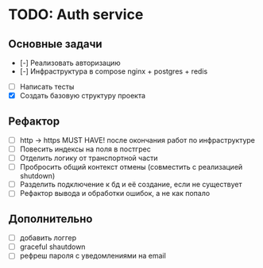 # TODO: Auth service

## Основные задачи
- [-] Реализовать авторизацию
- [-] Инфраструктура в compose nginx + postgres + redis
- [ ] Написать тесты
- [x] Создать базовую структуру проекта

## Рефактор
- [ ] http -> https MUST HAVE! после окончания работ по инфраструктуре
- [ ] Повесить индексы на поля в постгрес
- [ ] Отделить логику от транспортной части
- [ ] Пробросить общий контекст отмены (совместить с реализацией shutdown)
- [ ] Разделить подключение к бд и её создание, если не существует
- [ ] Рефактор вывода и обработки ошибок, а не как попало

## Дополнительно
- [ ] добавить логгер
- [ ] graceful shautdown
- [ ] рефреш пароля с уведомлениями на email
